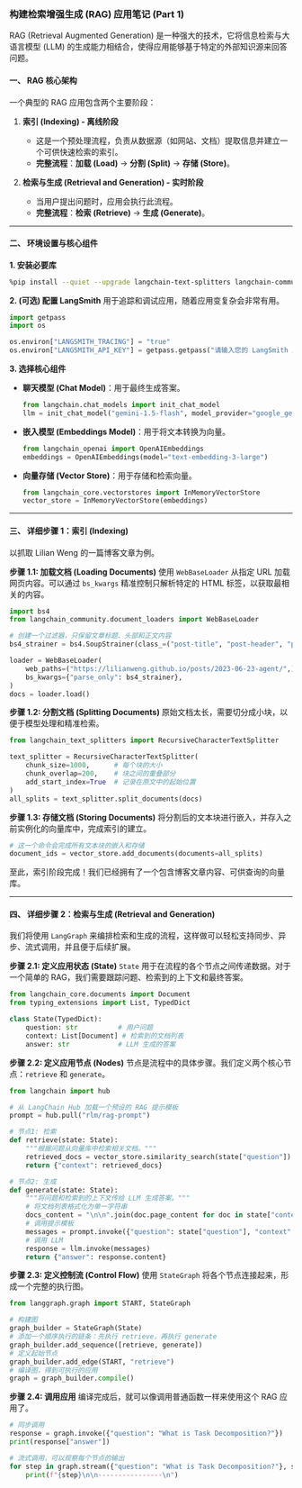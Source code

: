 ### **构建检索增强生成 (RAG) 应用笔记 (Part 1)**

RAG (Retrieval Augmented Generation) 是一种强大的技术，它将信息检索与大语言模型 (LLM) 的生成能力相结合，使得应用能够基于特定的外部知识源来回答问题。

#### **一、 RAG 核心架构**

一个典型的 RAG 应用包含两个主要阶段：

1. **索引 (Indexing) - 离线阶段**

   * 这是一个预处理流程，负责从数据源（如网站、文档）提取信息并建立一个可供快速检索的索引。
   * **完整流程**：**加载 (Load)** -> **分割 (Split)** -> **存储 (Store)**。

2. **检索与生成 (Retrieval and Generation) - 实时阶段**

   * 当用户提出问题时，应用会执行此流程。
   * **完整流程**：**检索 (Retrieve)** -> **生成 (Generate)**。

---

#### **二、 环境设置与核心组件**

**1. 安装必要库**

```bash
%pip install --quiet --upgrade langchain-text-splitters langchain-community langgraph "langchain[google-genai]" langchain-openai
```

**2. (可选) 配置 LangSmith**
用于追踪和调试应用，随着应用变复杂会非常有用。

```python
import getpass
import os

os.environ["LANGSMITH_TRACING"] = "true"
os.environ["LANGSMITH_API_KEY"] = getpass.getpass("请输入您的 LangSmith API Key: ")
```

**3. 选择核心组件**

* **聊天模型 (Chat Model)**：用于最终生成答案。

  ```python
  from langchain.chat_models import init_chat_model
  llm = init_chat_model("gemini-1.5-flash", model_provider="google_genai")
  ```
* **嵌入模型 (Embeddings Model)**：用于将文本转换为向量。

  ```python
  from langchain_openai import OpenAIEmbeddings
  embeddings = OpenAIEmbeddings(model="text-embedding-3-large")
  ```
* **向量存储 (Vector Store)**：用于存储和检索向量。

  ```python
  from langchain_core.vectorstores import InMemoryVectorStore
  vector_store = InMemoryVectorStore(embeddings)
  ```

---

#### **三、 详细步骤 1：索引 (Indexing)**

以抓取 Lilian Weng 的一篇博客文章为例。

**步骤 1.1: 加载文档 (Loading Documents)**
使用 `WebBaseLoader` 从指定 URL 加载网页内容。可以通过 `bs_kwargs` 精准控制只解析特定的 HTML 标签，以获取最相关的内容。

```python
import bs4
from langchain_community.document_loaders import WebBaseLoader

# 创建一个过滤器，只保留文章标题、头部和正文内容
bs4_strainer = bs4.SoupStrainer(class_=("post-title", "post-header", "post-content"))

loader = WebBaseLoader(
    web_paths=("https://lilianweng.github.io/posts/2023-06-23-agent/",),
    bs_kwargs={"parse_only": bs4_strainer},
)
docs = loader.load()
```

**步骤 1.2: 分割文档 (Splitting Documents)**
原始文档太长，需要切分成小块，以便于模型处理和精准检索。

```python
from langchain_text_splitters import RecursiveCharacterTextSplitter

text_splitter = RecursiveCharacterTextSplitter(
    chunk_size=1000,      # 每个块的大小
    chunk_overlap=200,    # 块之间的重叠部分
    add_start_index=True  # 记录在原文中的起始位置
)
all_splits = text_splitter.split_documents(docs)
```

**步骤 1.3: 存储文档 (Storing Documents)**
将分割后的文本块进行嵌入，并存入之前实例化的向量库中，完成索引的建立。

```python
# 这一个命令会完成所有文本块的嵌入和存储
document_ids = vector_store.add_documents(documents=all_splits)
```

至此，索引阶段完成！我们已经拥有了一个包含博客文章内容、可供查询的向量库。

---

#### **四、 详细步骤 2：检索与生成 (Retrieval and Generation)**

我们将使用 `LangGraph` 来编排检索和生成的流程，这样做可以轻松支持同步、异步、流式调用，并且便于后续扩展。

**步骤 2.1: 定义应用状态 (State)**
`State` 用于在流程的各个节点之间传递数据。对于一个简单的 RAG，我们需要跟踪问题、检索到的上下文和最终答案。

```python
from langchain_core.documents import Document
from typing_extensions import List, TypedDict

class State(TypedDict):
    question: str          # 用户问题
    context: List[Document] # 检索到的文档列表
    answer: str            # LLM 生成的答案
```

**步骤 2.2: 定义应用节点 (Nodes)**
节点是流程中的具体步骤。我们定义两个核心节点：`retrieve` 和 `generate`。

```python
from langchain import hub

# 从 LangChain Hub 加载一个预设的 RAG 提示模板
prompt = hub.pull("rlm/rag-prompt")

# 节点1: 检索
def retrieve(state: State):
    """根据问题从向量库中检索相关文档。"""
    retrieved_docs = vector_store.similarity_search(state["question"])
    return {"context": retrieved_docs}

# 节点2: 生成
def generate(state: State):
    """将问题和检索到的上下文传给 LLM 生成答案。"""
    # 将文档列表格式化为单一字符串
    docs_content = "\n\n".join(doc.page_content for doc in state["context"])
    # 调用提示模板
    messages = prompt.invoke({"question": state["question"], "context": docs_content})
    # 调用 LLM
    response = llm.invoke(messages)
    return {"answer": response.content}
```

**步骤 2.3: 定义控制流 (Control Flow)**
使用 `StateGraph` 将各个节点连接起来，形成一个完整的执行图。

```python
from langgraph.graph import START, StateGraph

# 构建图
graph_builder = StateGraph(State)
# 添加一个顺序执行的链条：先执行 retrieve，再执行 generate
graph_builder.add_sequence([retrieve, generate])
# 定义起始节点
graph_builder.add_edge(START, "retrieve")
# 编译图，得到可执行的应用
graph = graph_builder.compile()
```

**步骤 2.4: 调用应用**
编译完成后，就可以像调用普通函数一样来使用这个 RAG 应用了。

```python
# 同步调用
response = graph.invoke({"question": "What is Task Decomposition?"})
print(response["answer"])

# 流式调用，可以观察每个节点的输出
for step in graph.stream({"question": "What is Task Decomposition?"}, stream_mode="updates"):
    print(f"{step}\n\n----------------\n")
```